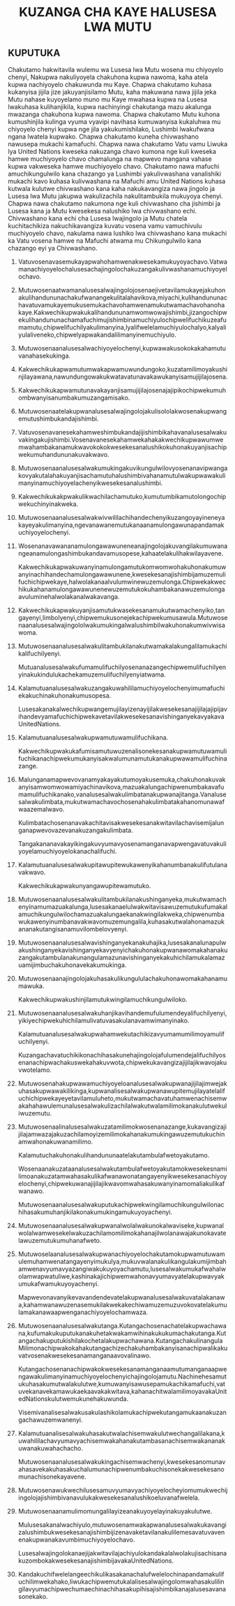 <h1 align='center'>KUZANGA CHA KAYE HALUSESA LWA MUTU</h1>
<h2>KUPUTUKA</h2>
<p>Chakutamo hakwitavila wulemu wa Lusesa lwa Mutu wosena mu chiyoyelo chenyi, Nakupwa nakuliyoyela chakuhona kupwa nawoma, kaha atela kupwa nachiyoyelo chakuwunda mu Kaye.
Chapwa chakutamo kuhasa kukanyisa jijila jize jakuyanjisilamo Mutu, kaha makuwana nawa jijila jeka Mutu nahase kuyoyelamo muno mu Kaye mwahasa kupwa na Lusesa lwakuhasa kulihanjikila, kupwa nachinyingi chakutanga mazu akalunga mwazanga chakuhona kupwa nawoma.
Chapwa chakutamo Mutu kuhona kumushinjila kulinga vyuma vyavipi navihasa kumuwanyisa kukaluhwa mu chiyoyelo chenyi kupwa nge jila yakukumishilako, Lushimbi lwakufwana ngana lwatela kupwako.
Chapwa chakutamo kuneha chivwashano nawusepa mukachi kamafuchi.
Chapwa nawa chakutamo Vatu vamu Liwuka lya United Nations kweseka nakuzanga chavo kumona nge kuli kweseka hamwe muchiyoyelo chavo chamalunga na mapwevo mangana vahase kupwa vakweseka hamwe muchiyoyelo chavo.
Chakutamo nawa mafuchi amuchikungulwilo kana chazango ya Lushimbi yakulivwashana vanalishiki mukachi kavo kuhasa kulivwashana na Mafuchi amu United Nations kuhasa kutwala kulutwe chivwashano kana kaha nakukavangiza nawa jingolo ja Lusesa lwa Mutu jakupwa wakulizachila nakulitambukila mukuyoya chenyi.
Chapwa nawa chakutamo nakumona nge kuli chivwashano cha jishimbi ja Lusesa kana ja Mutu kwesekesa nalushiko lwa chivwashano echi.
Chivwashano kana echi cha Lusesa lwajingolo ja Mutu chatela kuchitachikiza nakuchikavangiza kuvatu vosena vamu vamuchivulu muchiyoyelo chavo, nakulama nawa lushiko lwa chivwashano kana mukachi ka Vatu vosena hamwe na Mafuchi atwama mu Chikungulwilo kana chazango eyi ya Chivwashano.</p>
<ol>
  <li>
    <p>Vatuvosenavasemukayapwahohamwenakwesekamukuyoyachavo.Vatwamanachiyoyelochalusesachajingolochakuzangakulivwashanamuchiyoyelochavo.</p>
  </li>
  <li>
    <p>Mutuwosenaatwamanalusesalwajingolojosenaejivetavilamukayejakuhonakulihandununachakufwanangekulitalahavikova,miyachi,kulihandununachavatuvamukayemukusemukachavohamwenamukutwamachavohanohakaye.Kakwechikupwakukalihandununamwomwowajishimbi,jizangochipwekulihandununachamafuchimujishimbinamuchiyulochipwelifuchikuzeafumamutu,chipwelifuchilyakulimanyina,lyalifwelelamuchiyulochalyo,kalyaliyulaliveneko,chipwelyapwakandalilimanyinemuchiyulo.</p>
  </li>
  <li>
    <p>Mutuwosenaanalusesalwachiyoyelochenyi,kupwawakusokokakahamutuvanahasekukinga.</p>
  </li>
  <li>
    <p>Kakwechikukapwamutumwakapwamuwundungoko,kuzatamilimoyakushinjilayawana,nawundungowakukwatavatunavakawukanyisamujijilajosena.</p>
  </li>
  <li>
    <p>Kakwechikukapwamutunavakayanjisamujijilajosenajajipikochipwekumuhombwanyisanumbakumuzangamisako.</p>
  </li>
  <li>
    <p>Mutuwosenaatelakupwanalusesalwajingolojakulisololakwosenakupwangemutushimbukandajishimbi.</p>
  </li>
  <li>
    <p>Vatuvosenavanesekahamweshimbukandajijishimbikahavanalusesalwakuvakingakujishimbi.Vosenavanesekahamwekahakakwechikupwawumwemwahambakanamukwavokokokwesekesanalushikokuhonakuyanjisachipwekumuhandununakuvakwavo.</p>
  </li>
  <li>
    <p>Mutuwosenaanalusesalwakumukingakuvikungulwilovyosenanavipwangakovyakutalahakuyanjisachamutuhalushimbivahanamutulwakupwawakulimanyinamuchiyoyelachenyikwesekesanalushimbi.</p>
  </li>
  <li>
    <p>Kakwechikukakpwakulikwachilachamutuko,kumutumbikamutolongochipwekuchinyinakweka.</p>
  </li>
  <li>
    <p>Mutuwosenaanalusesalwakwivwililachihandechenyikuzangoyayineneyakayeyakulimanyina,ngevanawanemutukanaanamulongawunapandamakuchiyoyelochenyi.</p>
  </li>
  <li>
    <p>Wosenanavawananamulongawawuneneanajingolojakuvangilakumuwanangeanamulongashimbukandavamusopese,kahaatelakulihakwilayavene.</p>
    <p>Kakwechikukapwakuwanyinamulongamutukomwomwohakuhonakumuwanyinachihandechamulongawawunene,kwesekesanajishimbijamuzemulifuchichipwekaye,halwolakanaalvulumwinewuzemulonga.Chipwekakwechikukahanamulongawawunenewuzemutukokuhambakanawuzemulongaavuluminehalwolakanalwakavanga.</p>
  </li>
  <li>
    <p>Kakwechikukapwakuyanjisamutukwasekesanamukutwamachenyiko,tangayenyi,limbolyenyi,chipwemukusonejekachipwekumusawula.Mutuwosenaanalusesalwajingololwakumukingalwalushimbilwakuhonakumwivwisawoma.</p>
  </li>
  <li>
    <p>Mutuwosenaanalusesalwakulitambukilanakutwamakalakungalilamukachikalifuchilyenyi.</p>
    <p>Mutuanalusesalwakufumamulifuchilyosenanazangechipwemulifuchilyenyinakukindulukachekamuzemulifuchilyenyiatwama.</p>
  </li>
  <li>
    <p>Kalamutuanalusesalwakuzangakuwahililamuchiyoyelochenyimumafuchiekakuchinakuhonakumusopesa.</p>
    <p>LusesakanakalwechikupwangemujilayizenayijilakwesekesanajijilajajipijavihandevyamafuchichipwekavetavilakwesekesanavishinganyekavyakavaUnitedNations.</p>
  </li>
  <li>
    <p>Kalamutuanalusesalwakupwamutuwamulifuchikana.</p>
    <p>Kakwechikupwakukafumisamutuwuzenalisonekesanakupwamutuwamulifuchikanachipwekumukanyisakwalumunamutukanakupwawamulifuchinazange.</p>
  </li>
  <li>
    <p>Malunganamapwevovanamyakayakutumoyakusemuka,chakuhonakuvakanyisamwomwowamiyachinavikova,mazuakalungachipwenumbakavafumamulifuchikanako,vanalusesalwakulimbatanakupwanajitanga.Vanalusesalwakulimbata,mukutwamachavochosenahakulimbatakahanomunawafwaazemalwavo.</p>
    <p>Kulimbatachosenanavakachitavisakwesekesanakwitavilachavisemijalunganapwevovazevanakuzangakulimbata.</p>
    <p>Tangakananavakayikingakuvyumavyosenamanganavapwengavatuvakuliyoyelamuchiyoyelokanachalifuchi.</p>
  </li>
  <li>
    <p>Kalamutuanalusesalwakupitawupitewukawenyikahanumbanakulifutulanavakwavo.</p>
    <p>Kakwechikukapwakunyangawupitewamutuko.</p>
  </li>
  <li>
    <p>Mutuwosenaanalusesalwakulitambukilanakushinganyeka,mukutwamachenyinamumazuakalunga,lusesakanaelulwakwitavisawuzemutukufumakalamuchikungulwilochamazuakalungaekanakwingilakweka,chipwenumbawukawenyinumbanavakwavomuzemungalila,kuhasakutwalahonamazukananakutangisanamuvilombelovyenyi.</p>
  </li>
  <li>
    <p>Mutuwosenaanalusesalwavishinganyekanakuhajika,lusesakanalunapulwakushinganyekavishinganyekavyenyichakuhonakupwanawomakahanakuzangakutambulanakunangulamazunavishinganyekakuhichilamukalamazuamijimbuchakuhonavekakumukinga.</p>
  </li>
  <li>
    <p>Mutuwosenaanajingolojakuhasakulikungululachakuhonawomakahanamumawuka.</p>
    <p>Kakwechikupwakushinjilamutukwingilamuchikungulwiloko.</p>
  </li>
  <li>
    <p>Mutuwosenaanalusesalwakuhanjikavihandemufulumendeyalifuchilyenyi,yikiyechipwekuhichilamulivatuvasakulanavamwimanyinako.</p>
    <p>Kalamutuanalusesalwakupwahamwekutachikizavyumamumilimoyamulifuchilyenyi.</p>
    <p>Kuzangachavatuchikikonachihasakunehajingolojafulumendejalifuchilyosenanachipwachakuswekahakuvwota,chipwekukavangizajijilajikwavojakuvwotelamo.</p>
  </li>
  <li>
    <p>Mutuwosenahakupwawamuchiyoyeloanalusesalwakupwanajijilajimwejakuhasakupwawakilikinga,kupwanalisesalwakupwanawupitemujilayatelalifuchichipwekayeyetavilamuluheto,mukutwamachavatuhamwenachisemwakahahawulemunalusesalwakulizachilalwakutwalamilimokanakulutwekuliwuzemutu.</p>
  </li>
  <li>
    <p>Mutuwosenaalinalusesalwakuzatamilimokwosenanazange,kukavangizajijilajamwazajakuzachilamoyizemilimokahanakumukingawuzemutukuchinamwahonakuwanamilimo.</p>
    <p>Kalamutuchakuhonakulihandununaatelakutambulafwetoyakutamo.</p>
    <p>Wosenaanakuzataanalusesalwakutambulafwetoyakutamokwesekesnamilimoanakuzatamwahasakulikafwanawonatangayenyikwesekesanachiyoyelochenyi,chipwekuwanajijilajikwavomwahasakuwanyinamomaliakulikafwanawo.</p>
    <p>Mutuwosenaanalusesalwakuputukachipwekwingilamuchikungulwilonachihasakumuhanjikilakonakumukingamukuyoyachenyi.</p>
  </li>
  <li>
    <p>Mutuwosenaanalusesalwakupwanalwolalwakunokalwaviseke,kupwanalwolalwamwesekelwakuzachilamomilimokahanajilwolanawajakunokavatelawuzemutukumuhanafweto.</p>
  </li>
  <li>
    <p>Mutuwoselaanalusesalwakupwanachiyoyelochakutamokupwamutuwamulemuhamwenatangayenyimukulya,mukuvwalanakulikangulakumijimbahamwenavyumavyazangiwakukuyoyachamutu,lusesalwakumukafwahalwolamwapwatuliwe,kashinakajichipwemwahonavyumavyatelakupwavyakumukafwamukuyoyachenyi.</p>
    <p>Mapwevonavanyikevavandendevatelakupwanalusesalwakuvatalakanawa,kahamwanawuzenasemukilakwekakechiwamuzemuzuvokovatelakumulamakanawaapwenganachiyoyelochamwaza.</p>
  </li>
  <li>
    <p>Mutuwosenaanalusesalwakutanga.Kutangachosenachatelakupwachawana,kufumakukuputukanakuhetakwakamwihinakukukumachakutanga.Kutangachakuputukishilakochetalakupwachawana.KutangachakulinangulaMilimonachipwakokahakutangachizechakuhambakanyisanachipwalikakuvatvosenakwesekesanamanganaavovalinawo.</p>
    <p>Kutangachosenanachipwakokwesekesanamanganaamutumanganaapwengawakulimanyinamuchiyoyelochenyichajingolojamutu.Nachinehesamutukuhasakumutwalakulutwe,kumuwanyisawusepamukachikamafuchi,vatuvekanavekamawukaekaavakakwitava,kahanachitwalamilimoyavakaUnitedNationskulutwemukunehakuwunda.</p>
    <p>Visemivanalisesalwakusakulashikolamukachipwekutangamukaanakuzangachawuzemwanenyi.</p>
  </li>
  <li>
    <p>Kalamutuanalisesalwakuhasakutwalachisemwakulutwechangalilakana,kuwahililachavyumavyachisemwakahanakutambasanachisemwakananakuwanakuwahachacho.</p>
    <p>Mutuwosenaanalusesalwakukingachisemwachenyi,kwesekesanomunavahasavekakuhasakuchalumunachipwenumbakuchisonekakwesekesanomunachisonekayavene.</p>
  </li>
  <li>
    <p>Mutuwosenawukwechilusesamuvyumavyachiyoyelocheyiomumukwechijingolojajishimbivanavulukakwesekesanalushikoeluvanafwelela.</p>
  </li>
  <li>
    <p>Mutuwosenaanamulimomungalilayizeanakuyoyelayinakuyakulutwe.</p>
    <p>Mulusesakanalwachiyulo,mutuwosenamwakapwanalusesalwakukavangizalushimbukwesekesanajishimbijizenavaketavilanakulilemesavatuvavenenakupwanakavumbimuchiyoyelochavo.</p>
    <p>LusesalwajingolokanaejijakwitavilajachiyulokandakalalwolakujisachisanakuzombokakwesekesanajishimbijavakaUnitedNations.</p>
  </li>
  <li>
    <p>Kandakuchifwelelangeechikulikasakanachalufwelelochinapandamakulifuchilimwekahako,liwukachipwemutukalalisesalwajingolomwahasakulilingilavyumachipwechumaechinachihasakupihisajishimbikanajalusesavanasonekako.</p>
  </li>
</ol>